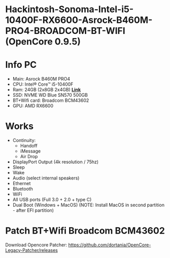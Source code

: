 
# Hackintosh-Sonoma-Intel-i5-10400F-RX6600-Asrock-B460M-PRO4-BROADCOM-BT-WIFI (OpenCore 0.9.5)

# Info PC

- Main: Asrock B460M PRO4
- CPU: Intel® Core™ i5-10400F
- Ram: 24GB (2x8GB 2x4GB) **[Link](https://www.anphatpc.com.vn/ram-kingston-hyperx-fury-8gb-1x8gb-ddr4-bus-2666mhz-black.html)**
- SSD: NVME WD Blue SN570 500GB
- BT+Wifi card: Broadcom BCM43602 
- GPU: AMD RX6600

# Works
- Continuity:
    - Handoff
    - iMessage
    - Air Drop
- DisplayPort Output (4k resolution / 75hz)
- Sleep
- Wake
- Audio (select internal speakers)
- Ethernet
- Bluetooth
- WiFi
- All USB ports (Full 3.0 + 2.0 + type C)
- Dual Boot (Windows + MacOS) (NOTE: Install MacOS in second partition - after EFI partition)

# Patch BT+Wifi Broadcom BCM43602
Download Opencore Patcher: https://github.com/dortania/OpenCore-Legacy-Patcher/releases
